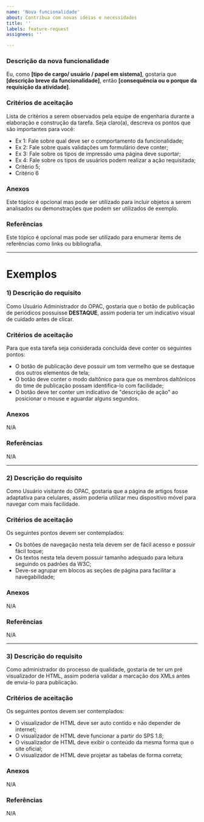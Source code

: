 ```yaml
---
name: 'Nova funcionalidade'
about: Contribua com novas idéias e necessidades
title: ''
labels: feature-request
assignees: ''

---
```


### Descrição da nova funcionalidade
Eu, como **[tipo de cargo/ usuário / papel em sistema]**, gostaria que **[descrição breve da funcionalidade]**, então **[consequência ou o porque da requisição da atividade]**.

### Critérios de aceitação

Lista de critérios a serem observados pela equipe de engenharia durante a elaboração e construção da tarefa. Seja claro(a), descreva os pontos que são importantes para você:
- Ex 1: Fale sobre qual deve ser o comportamento da funcionalidade;
- Ex 2: Fale sobre quais validações um formulário deve conter;
- Ex 3: Fale sobre os tipos de impressão uma página deve suportar;
- Ex 4: Fale sobre os tipos de usuários podem realizar a ação requisitada;
- Critério 5;
- Critério 6

### Anexos
Este tópico é opcional mas pode ser utilizado para incluir objetos a serem analisados ou demonstrações que podem ser utilizados de exemplo.

### Referências
Este tópico é opcional mas pode ser utilizado para enumerar items de referências como links ou bibliografia.


----

# Exemplos

### 1) Descrição do requisito

Como Usuário Administrador do OPAC, gostaria que o botão de publicação de periódicos possuisse **DESTAQUE**, assim poderia ter um indicativo visual de cuidado antes de clicar.

### Critérios de aceitação

Para que esta tarefa seja considerada concluída deve conter os seguintes pontos:
- O botão de publicação deve possuir um tom vermelho que se destaque dos outros elementos de tela;
- O botão deve conter o modo daltônico para que os membros daltônicos do time de publicação possam identifica-lo com facilidade;
- O botão deve ter conter um indicativo de "descrição de ação" ao posicionar o mouse e aguardar alguns segundos.

### Anexos
N/A

### Referências
N/A

---
### 2) Descrição do requisito
Como Usuário visitante do OPAC, gostaria que a página de artigos fosse adaptativa para celulares, assim poderia utilizar meu dispositivo móvel para navegar com mais facilidade.

### Critérios de aceitação

Os seguintes pontos devem ser contemplados:
- Os botões de navegação nesta tela devem ser de fácil acesso e possuir fácil toque;
- Os textos nesta tela devem possuir tamanho adequado para leitura seguindo os padrões da W3C;
- Deve-se agrupar em blocos as seções de página para facilitar a navegabilidade;

### Anexos
N/A

### Referências
N/A

---
### 3) Descrição do requisito
Como administrador do processo de qualidade, gostaria de ter um pré visualizador de HTML, assim poderia validar a marcação dos XMLs antes de envia-lo para publicação.


### Critérios de aceitação

Os seguintes pontos devem ser contemplados:
- O visualizador de HTML deve ser auto contido e não depender de internet;
- O visualizador de HTML deve funcionar a partir do SPS 1.8;
- O visualizador de HTML deve exibir o conteúdo da mesma forma que o site oficial;
- O visualizador de HTML deve projetar as tabelas de forma correta;

### Anexos
N/A

### Referências
N/A
